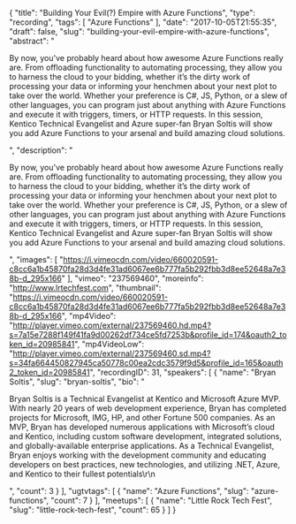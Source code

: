 {
  "title": "Building Your Evil(?) Empire with Azure Functions",
  "type": "recording",
  "tags": [
    "Azure Functions"
  ],
  "date": "2017-10-05T21:55:35",
  "draft": false,
  "slug": "building-your-evil-empire-with-azure-functions",
  "abstract": "<p>By now, you've probably heard about how awesome Azure Functions really are. From offloading functionality to automating processing, they allow you to harness the cloud to your bidding, whether it’s the dirty work of processing your data or informing your henchmen about your next plot to take over the world. Whether your preference is C#, JS, Python, or a slew of other languages, you can program just about anything with Azure Functions and execute it with triggers, timers, or HTTP requests. In this session, Kentico Technical Evangelist and Azure super-fan Bryan Soltis will show you add Azure Functions to your arsenal and build amazing cloud solutions.</p>",
  "description": "<p>By now, you've probably heard about how awesome Azure Functions really are. From offloading functionality to automating processing, they allow you to harness the cloud to your bidding, whether it’s the dirty work of processing your data or informing your henchmen about your next plot to take over the world. Whether your preference is C#, JS, Python, or a slew of other languages, you can program just about anything with Azure Functions and execute it with triggers, timers, or HTTP requests. In this session, Kentico Technical Evangelist and Azure super-fan Bryan Soltis will show you add Azure Functions to your arsenal and build amazing cloud solutions.</p>",
  "images": [
    "https://i.vimeocdn.com/video/660020591-c8cc6a1b45870fa28d3d4fe31ad6067ee6b777fa5b292fbb3d8ee52648a7e38b-d_295x166"
  ],
  "vimeo": "237569460",
  "moreinfo": "http://www.lrtechfest.com",
  "thumbnail": "https://i.vimeocdn.com/video/660020591-c8cc6a1b45870fa28d3d4fe31ad6067ee6b777fa5b292fbb3d8ee52648a7e38b-d_295x166",
  "mp4Video": "http://player.vimeo.com/external/237569460.hd.mp4?s=7a15e7288f149f41fa9d00262df734ce5fd7253b&profile_id=174&oauth2_token_id=20985841",
  "mp4VideoLow": "http://player.vimeo.com/external/237569460.sd.mp4?s=34fa664450827945ca50778c00ea2cdc3579f9d5&profile_id=165&oauth2_token_id=20985841",
  "recordingID": 31,
  "speakers": [
    {
      "name": "Bryan Soltis",
      "slug": "bryan-soltis",
      "bio": "<p>Bryan Soltis is a Technical Evangelist at Kentico and Microsoft Azure MVP. With nearly 20 years of web development experience, Bryan has completed projects for Microsoft, IMG, HP, and other Fortune 500 companies. As an MVP, Bryan has developed numerous applications with Microsoft’s cloud and Kentico, including custom software development, integrated solutions, and globally-available enterprise applications. As a Technical Evangelist, Bryan enjoys working with the development community and educating developers on best practices, new technologies, and utilizing .NET, Azure, and Kentico to their fullest potentials\r\n</p>",
      "count": 3
    }
  ],
  "ugtvtags": [
    {
      "name": "Azure Functions",
      "slug": "azure-functions",
      "count": 7
    }
  ],
  "meetups": [
    {
      "name": "Little Rock Tech Fest",
      "slug": "little-rock-tech-fest",
      "count": 65
    }
  ]
}